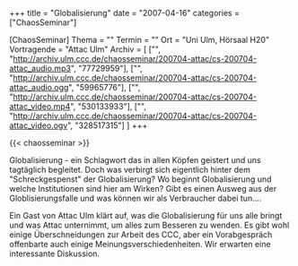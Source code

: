 +++
title = "Globalisierung"
date = "2007-04-16"
categories = ["ChaosSeminar"]

[ChaosSeminar]
Thema = ""
Termin = ""
Ort = "Uni Ulm, Hörsaal H20"
Vortragende = "Attac Ulm"
Archiv = [
	["", "http://archiv.ulm.ccc.de/chaosseminar/200704-attac/cs-200704-attac_audio.mp3", "77729959"],
	["", "http://archiv.ulm.ccc.de/chaosseminar/200704-attac/cs-200704-attac_audio.ogg", "59965776"],
	["", "http://archiv.ulm.ccc.de/chaosseminar/200704-attac/cs-200704-attac_video.mp4", "530133933"],
	["", "http://archiv.ulm.ccc.de/chaosseminar/200704-attac/cs-200704-attac_video.ogv", "328517315"]
	]
+++

{{< chaosseminar >}}

Globalisierung - ein Schlagwort das in allen Köpfen geistert und uns tagtäglich begleitet. Doch was verbirgt sich eigentlich hinter dem "Schreckgespenst" der Globalisierung? Wo beginnt Globalisierung und welche Institutionen sind hier am Wirken? Gibt es einen Ausweg aus der Globlisierungsfalle und was können wir als Verbraucher dabei tun....

Ein Gast von Attac Ulm klärt auf, was die Globalisierung für uns alle bringt und was Attac unternimmt, um alles zum Besseren zu wenden. Es gibt wohl einige Überschneidungen zur Arbeit des CCC, aber ein Vorabgespräch offenbarte auch einige Meinungsverschiedenheiten. Wir erwarten eine interessante Diskussion.
